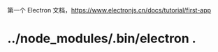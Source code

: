 第一个 Electron 文档，https://www.electronjs.cn/docs/tutorial/first-app

# ../node_modules/.bin/electron .
